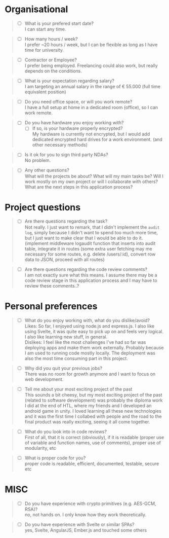 # Organisational 

> - [ ] What is your prefered start date?  
I can start any time.

>- [ ] How many hours / week?  
I prefer ~20 hours / week, but I can be flexible as long as I have time for university.

> - [ ] Contractor or Employee?  
I prefer being employed. Freelancing could also work, but really depends on the conditions. 

>- [ ] What is your expectation regarding salary?  
I am targeting an annual salary in the range of € 55.000 (full time equivalent position)

> - [ ] Do you need office space, or will you work remote?  
I have a full setup at home in a dedicated room (office), so I can work remote.

> - [ ] Do you have hardware you enjoy working with?
>   - [ ] If so, is your hardware properly encrypted?  
My hardware is currently not encrypted, but I would add dedicated encrypted hard drives for a work environment. (and other necessary methods)

> - [ ] Is it ok for you to sign third party NDAs?  
No problem.

> - [ ] Any other questions?  
What will the projects be about? What will my main tasks be? Will I work mostly on my own project or will I collaborate with others?  
What are the next steps in this application process?

# Project questions

> - [ ] Are there questions regarding the task?  
Not really. I just want to remark, that I didn't implement the `audit log`, simply because I didn't want to spend too much more time, but I just want to make clear that I would be able to do it. (implement middleware logaudit function that inserts into audit table, integrate it in routes (some extra user fetching may me necessary for some routes, e.g. delete /users/:id), convert row data to JSON, proceed with all routes)

> - [ ] Are there questions regarding the code review comments?  
I am not exactly sure what this means. I assume there may be a code review stage in this application process and I may have to review these comments..?

# Personal preferences

> - [ ] What do you enjoy working with, what do you dislike/avoid?  
Likes: So far, I enjoyed using node.js and express.js. I also like using Svelte, it was quite easy to pick up on and feels very logical. I also like learning new stuff, in general.  
Dislikes: I feel like the most challenges I've had so far was deploying apps and make them work externally. Probably because I am used to running code mostly locally. The deployment was also the most time consuming part in this project.

> - [ ] Why did you quit your previous jobs?  
There was no room for growth anymore and I want to focus on web development.

> - [ ] Tell me about your most exciting project of the past  
This sounds a bit cheesy, but my most exciting project of the past (related to software development) was probably the diploma work I did at the end of HTL, where my friends and I developed an android game in unity. I loved learning all these new technologies and it was the first time I collabed with people and the road to the final product was really exciting, seeing it all come together. 

> - [ ] What do you look into in code reviews?  
First of all, that it is correct (obviously), if it is readable (proper use of variable and function names, use of comments), proper use of modularity, etc

> - [ ] What is proper code for you?  
proper code is readable, efficient, documented, testable, secure etc

# MISC
> - [ ] Do you have experience with crypto primitives (e.g. AES-GCM, RSA)?  
no, not hands on. I only know how they work theoretically.

> - [ ] Do you have experience with Svelte or similar SPAs?  
yes, Svelte, AngularJS, Ember.js and touched some others